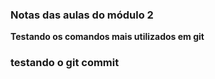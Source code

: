 ### Notas das aulas do módulo 2

**Testando os comandos mais utilizados em git**

### testando o git commit 

